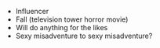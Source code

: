 * Influencer
* Fall (television tower horror movie)
* Will do anything for the likes
* Sexy misadventure to sexy misadventure?



